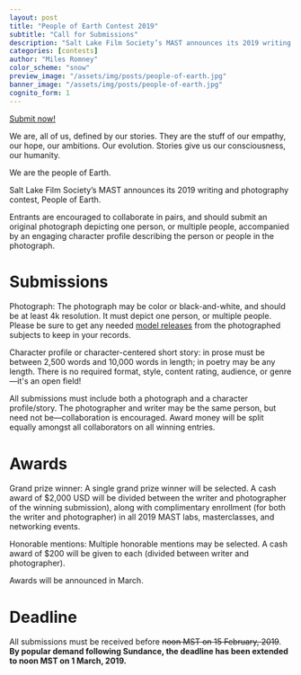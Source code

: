 ```yaml
---
layout: post
title: "People of Earth Contest 2019"
subtitle: "Call for Submissions"
description: "Salt Lake Film Society’s MAST announces its 2019 writing and photography contest, 'People of Earth'."
categories: [contests]
author: "Miles Romney"
color_scheme: "snow"
preview_image: "/assets/img/posts/people-of-earth.jpg"
banner_image: "/assets/img/posts/people-of-earth.jpg"
cognito_form: 1
---
```


<a class="button" href="#cognito"><span class="xcon-forward"></span> Submit now!</a>

We are, all of us, defined by our stories. They are the stuff of our empathy, our hope, our ambitions. Our evolution. Stories give us our consciousness, our humanity.

We are the people of Earth.

Salt Lake Film Society’s MAST announces its 2019 writing and photography contest, People of Earth.

Entrants are encouraged to collaborate in pairs, and should submit an original photograph depicting one person, or multiple people, accompanied by an engaging character profile describing the person or people in the photograph.

# Submissions

Photograph: The photograph may be color or black-and-white, and should be at least 4k resolution. It must depict one person, or multiple people. Please be sure to get any needed <a href="https://www.ppa.com/assets/documents/modelreleasewhitepaper.pdf" target="_NEW">model releases</a> from the photographed subjects to keep in your records.

Character profile or character-centered short story: in prose must be between 2,500 words and 10,000 words in length; in poetry may be any length. There is no required format, style, content rating, audience, or genre—it's an open field!

All submissions must include both a photograph and a character profile/story. The photographer and writer may be the same person, but need not be—collaboration is encouraged. Award money will be split equally amongst all collaborators on all winning entries.

# Awards

Grand prize winner: A single grand prize winner will be selected. A cash award of $2,000 USD will be divided between the writer and photographer of the winning submission), along with complimentary enrollment (for both the writer and photographer) in all 2019 MAST labs, masterclasses, and networking events.

Honorable mentions: Multiple honorable mentions may be selected. A cash award of $200 will be given to each (divided between writer and photographer).

Awards will be announced in March.

# Deadline

All submissions must be received before <strike>noon MST on 15 February, 2019</strike>. <strong>By popular demand following Sundance, the deadline has been extended to noon MST on 1 March, 2019.</strong>